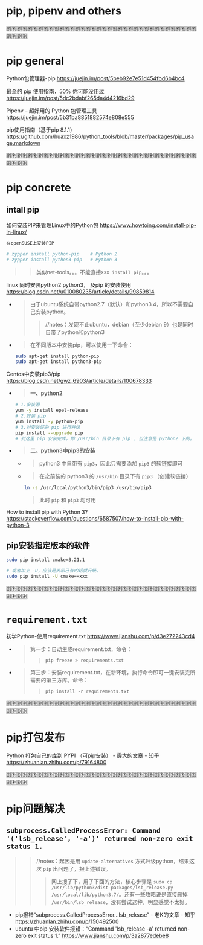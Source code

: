 
# pip, pipenv and others

:u5272::u5272::u5272::u5272::u5272::u5272::u5272::u5272::u5272::u5272::u5272::u5272::u5272::u5272::u5272::u5272::u5272::u5272::u5272::u5272::u5272::u5272::u5272::u5272::u5272::u5272::u5272::u5272::u5272::u5272::u5272::u5272::u5272::u5272::u5272::u5272::u5272::u5272::u5272::u5272:

# pip general

Python包管理器-pip https://juejin.im/post/5beb92e7e51d454fbd6b4bc4

最全的 pip 使用指南，50% 你可能没用过 https://juejin.im/post/5dc2bdabf265da4d4216bd29

Pipenv – 超好用的 Python 包管理工具 https://juejin.im/post/5b31ba8851882574e808e555

pip使用指南（基于pip 8.1.1） https://github.com/huaxz1986/python_tools/blob/master/packages/pip_usage.markdown

:u5272::u5272::u5272::u5272::u5272::u5272::u5272::u5272::u5272::u5272::u5272::u5272::u5272::u5272::u5272::u5272::u5272::u5272::u5272::u5272::u5272::u5272::u5272::u5272::u5272::u5272::u5272::u5272::u5272::u5272::u5272::u5272::u5272::u5272::u5272::u5272::u5272::u5272::u5272::u5272:

# pip concrete

## intall pip

如何安装PIP来管理Linux中的Python包 https://www.howtoing.com/install-pip-in-linux/
```sh
在openSUSE上安装PIP

# zypper install python-pip	   # Python 2
# zypper install python3-pip   # Python 3
```
>> 类似net-tools。。。不能直接`XXX install pip`。。。

linux 同时安装python2 python3， 及pip 的安装使用 https://blog.csdn.net/u010080235/article/details/99859814
- > 由于ubuntu系统自带python2.7（默认）和python3.4，所以不需要自己安装python。
  >> //notes：发现不止ubuntu，debian（至少debian 9）也是同时自带了python和python3
- > 在不同版本中安装pip，可以使用一下命令：
  ```sh
  sudo apt-get install python-pip
  sudo apt-get install python3-pip
  ```

Centos中安装pip3/pip https://blog.csdn.net/gwz_6903/article/details/100678333
- > **一、python2**
  ```sh
  # 1.安装源
  yum -y install epel-release
  # 2.安装 pip
  yum install -y python-pip
  # 3.对安装好的 pip 进行升级
  pip install --upgrade pip
  # 到这里 pip 安装完成，即 /usr/bin 目录下有 pip , 但注意是 python2 下的。
  ```
- > **二、python3中pip3的安装**
  * > python3 中自带有 `pip3`，因此只需要添加 `pip3` 的软链接即可
  * > 在之前装的 python3 的 `/usr/bin` 目录下有 `pip3` （创建软链接）
    ```sh
    ln -s /usr/local/python3/bin/pip3 /usr/bin/pip3
    ```
    > 此时 `pip` 和 `pip3` 均可用

How to install pip with Python 3? https://stackoverflow.com/questions/6587507/how-to-install-pip-with-python-3

## pip安装指定版本的软件

```sh
sudo pip install cmake=3.21.1

# 或者加上 -U，应该是表示已有的话就升级。
sudo pip install -U cmake==xxx
```

:u5272::u5272::u5272::u5272::u5272::u5272::u5272::u5272::u5272::u5272::u5272::u5272::u5272::u5272::u5272::u5272::u5272::u5272::u5272::u5272::u5272::u5272::u5272::u5272::u5272::u5272::u5272::u5272::u5272::u5272::u5272::u5272::u5272::u5272::u5272::u5272::u5272::u5272::u5272::u5272:

# `requirement.txt`

初学Python-使用requirement.txt https://www.jianshu.com/p/d3e272243cd4
- > 第一步：自动生成requirement.txt，命令：
  >> `pip freeze > requirements.txt`
- > 第三步：安装requirement.txt，在新环境，执行命令即可一键安装完所需要的第三方库。命令：
  >> `pip install -r requirements.txt`

:u5272::u5272::u5272::u5272::u5272::u5272::u5272::u5272::u5272::u5272::u5272::u5272::u5272::u5272::u5272::u5272::u5272::u5272::u5272::u5272::u5272::u5272::u5272::u5272::u5272::u5272::u5272::u5272::u5272::u5272::u5272::u5272::u5272::u5272::u5272::u5272::u5272::u5272::u5272::u5272:

# pip打包发布

Python 打包自己的库到 PYPI （可pip安装） - 霾大的文章 - 知乎 https://zhuanlan.zhihu.com/p/79164800

:u5272::u5272::u5272::u5272::u5272::u5272::u5272::u5272::u5272::u5272::u5272::u5272::u5272::u5272::u5272::u5272::u5272::u5272::u5272::u5272::u5272::u5272::u5272::u5272::u5272::u5272::u5272::u5272::u5272::u5272::u5272::u5272::u5272::u5272::u5272::u5272::u5272::u5272::u5272::u5272:

# pip问题解决

## `subprocess.CalledProcessError: Command '('lsb_release', '-a')' returned non-zero exit status 1.`
>> //notes：起因是用 `update-alternatives` 方式升级python，结果这次 `pip` 出问题了，报上述错误。
>>> 网上搜了下，用了下面的方法，核心步骤是 `sudo cp /usr/lib/python3/dist-packages/lsb_release.py /usr/local/lib/python3.7/`。还有一些攻略说是直接删掉 `/usr/bin/lsb_release`，没有尝试这种，明显感觉不太好。

- pip报错“subprocess.CalledProcessError...lsb_release” - 老K的文章 - 知乎 https://zhuanlan.zhihu.com/p/150492500
- ubuntu 中pip 安装软件报错：“Command 'lsb_release -a' returned non-zero exit status 1.” https://www.jianshu.com/p/3a2877edebe8
